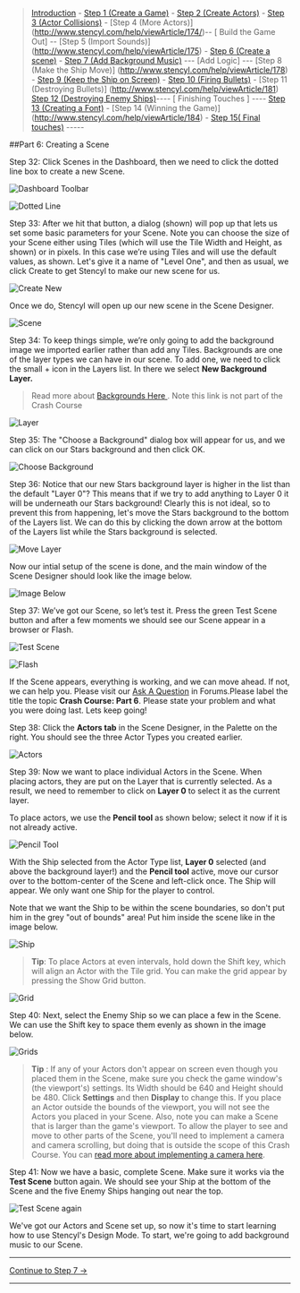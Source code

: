 > [Introduction](http://www.stencyl.com/help/view/crash-course-invaders-1/) - [Step 1 (Create a Game)](http://www.stencyl.com/help/viewArticle/170) - [Step 2  (Create Actors)](http://www.stencyl.com/help/viewArticle/171) - [Step 3
(Actor Collisions)](http://www.stencyl.com/help/viewArticle/172/) - [Step 4 (More Actors)]
(http://www.stencyl.com/help/viewArticle/174/)-- [ Build the Game Out] -- [Step 5 (Import Sounds)]
(http://www.stencyl.com/help/viewArticle/175) - [Step 6 (Create a scene)](http://www.stencyl.com/help/viewArticle/176) - [Step 7
(Add Background Music)](http://www.stencyl.com/help/viewArticle/177) --- [Add Logic] --- [Step 8 (Make the Ship Move)]
(http://www.stencyl.com/help/viewArticle/178) - [ Step 9 (Keep the Ship on Screen)](http://www.stencyl.com/help/viewArticle/179) -
[ Step 10 (Firing Bullets)](http://www.stencyl.com/help/viewArticle/180) - [Step 11 (Destroying Bullets)]
(http://www.stencyl.com/help/viewArticle/181) [Step 12 (Destroying Enemy Ships)](http://www.stencyl.com/help/viewArticle/182)---- [
Finishing Touches ] ---- [ Step 13 (Creating a Font)](http://www.stencyl.com/help/viewArticle/183) - [Step 14 (Winning the Game)]
(http://www.stencyl.com/help/viewArticle/184) - [Step 15( Final touches)](http://www.stencyl.com/help/viewArticle/185) -----

##Part 6: Creating a Scene

Step 32: Click Scenes in the Dashboard, then we need to click the dotted line box to create a new Scene.

![Dashboard Toolbar](http://static.stencyl.com/pedia2/ch1/cc2/image85.png)

![Dotted Line](http://static.stencyl.com/pedia2/ch1/cc2/image39.png)

Step 33: After we hit that button, a dialog (shown) will pop up that lets us set some basic parameters for your Scene. Note you can choose
the size of your Scene either using Tiles (which will use the Tile Width and Height, as shown) or in pixels. In this case we’re using Tiles and
will use the default values, as shown. Let's give it a name of "Level One", and then as usual, we click Create to get Stencyl to make our new
scene for us.

![Create New](http://static.stencyl.com/pedia2/ch1/cc2/image21.png)

Once we do, Stencyl will open up our new scene in the Scene Designer.

![Scene](http://static.stencyl.com/help/images/CC2-Scene-Editor-V3.png)

Step 34: To keep things simple, we’re only going to add the background image we imported earlier rather than add any Tiles. Backgrounds
are one of the layer types we can have in our scene. To add one, we need to click the small + icon in the Layers list. In there we select
**New Background Layer.**

> Read more about [ Backgrounds Here ](http://www.stencyl.com/help/view/backgrounds-and-foregrounds/). Note this link is not part of the Crash Course

![Layer](http://static.stencyl.com/help/images/CC2_add_background_layer.png)

Step 35: The "Choose a Background" dialog box will appear for us, and we can click on our Stars background and then click OK.

![Choose Background](http://static.stencyl.com/pedia2/ch1/cc2/image02.png)

Step 36: Notice that our new Stars background layer is higher in the list than the default "Layer 0"? This means that if we try to add anything
to Layer 0 it will be underneath our Stars background! Clearly this is not ideal, so to prevent this from happening, let's move the Stars
background to the bottom of the Layers list. We can do this by clicking the down arrow at the bottom of the Layers list while the Stars
background is selected.

![Move Layer](http://static.stencyl.com/help/images/CC2_send_layer_to_back.png)

Now our intial setup of the scene is done, and the main window of the Scene Designer should look like the image below.

![Image Below](http://static.stencyl.com/pedia2/ch1/cc2/image72.png)

Step 37: We’ve got our Scene, so let’s test it. Press the green Test Scene button and after a few moments we should see our Scene appear in 
a browser or Flash.

![Test Scene](http://static.stencyl.com/pedia2/ch1/cc2/image113.png)

![Flash](http://static.stencyl.com/pedia2/ch1/cc2/image43.png)

If the Scene appears, everything is working, and we can move ahead. If not, we can help you. Please visit our [Ask A Question](http://community.stencyl.com/index.php/board,3.0.html) in Forums.Please label the title the topic **Crash Course: Part 6**. Please state your problem and what you were doing last. 
Lets keep going!

Step 38: Click the **Actors tab** in the Scene Designer, in the Palette on the right. You should see the three Actor Types you created earlier.

![Actors](http://static.stencyl.com/pedia2/ch1/cc2/image102.png)

Step 39: Now we want to place individual Actors in the Scene. When placing actors, they are put on the Layer that is currently selected. As a 
result, we need to remember to click on **Layer 0** to select it as the current layer.

To place actors, we use the **Pencil tool** as shown below; select it now if it is not already active.

![Pencil Tool](http://static.stencyl.com/pedia2/ch1/cc2/image112.png)

With the Ship selected from the Actor Type list, **Layer 0** selected (and above the background layer!) and the **Pencil tool** active, move our 
cursor over to the bottom-center of the Scene and left-click once. The Ship will appear. We only want one Ship for the player to control.

Note that we want the Ship to be within the scene boundaries, so don't put him in the grey "out of bounds" area! Put him inside the scene like in the image below.

![Ship](http://static.stencyl.com/pedia2/ch1/cc2/image90.png)

> **Tip**: To place Actors at even intervals, hold down the Shift key, which will align an Actor with the Tile grid. You can make the grid appear by pressing the Show Grid button.

![Grid](http://static.stencyl.com/help/images/CC2_grid_button.png)

Step 40: Next, select the Enemy Ship so we can place a few in the Scene. We can use the Shift key to space them evenly as shown in the image below.

![Grids](http://static.stencyl.com/pedia2/ch1/cc2/image55.png)

> **Tip** : If any of your Actors don't appear on screen even though you placed them in the Scene, make sure you check the game window's (the viewport's) settings. Its Width should be 640 and Height should be 480. Click **Settings** and then **Display** to change this. If you place an Actor outside the bounds of the viewport, you will not see the Actors you placed in your Scene. Also, note you can make a Scene that is larger than the game's viewport. To allow the player to see and move to other parts of the Scene, you'll need to implement a camera and camera scrolling, but doing that is outside the scope of this Crash Course. You can [read more about implementing a camera here](http://www.stencyl.com/help/view/the-camera/).

Step 41: Now we have a basic, complete Scene. Make sure it works via the **Test Scene** button again. We should see your Ship at the bottom of the Scene and the five Enemy Ships hanging out near the top.

![Test Scene again](http://static.stencyl.com/pedia2/ch1/cc2/image38.png)

We've got our Actors and Scene set up, so now it's time to start learning how to use Stencyl's Design Mode. To start, we're going to add background music to our Scene.

***

<a role="button" class="btn btn-primary btn-lg action-button2" href="http://www.stencyl.com/help/viewArticle/177/">Continue to Step 7 &rarr;</a>

*** 
